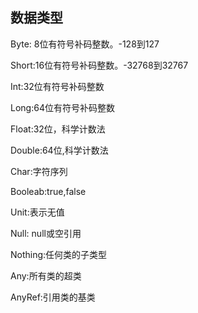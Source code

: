 ## 数据类型

Byte: 8位有符号补码整数。-128到127

Short:16位有符号补码整数。-32768到32767

Int:32位有符号补码整数

Long:64位有符号补码整数

Float:32位，科学计数法

Double:64位,科学计数法

Char:字符序列

Booleab:true,false

Unit:表示无值

Null: null或空引用

Nothing:任何类的子类型

Any:所有类的超类

AnyRef:引用类的基类